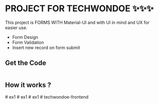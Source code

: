 # PROJECT FOR TECHWONDOE ✨✨✨

This project is FORMS WITH Material-UI and with UI in mind and UX for easier use.

- Form Design
- Form Validation
- Insert new record on form submit


## Get the Code

```

```

 ## How it works ?
#   e x 1  
 #   e x 1  
 #   e x 1  
 #   t e c h w o n d o e - f r o n t e n d  
 